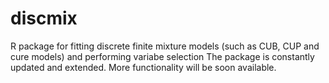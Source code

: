 # discmix
R package for fitting discrete finite mixture models (such as CUB, CUP and cure models) and performing variabe selection
The package is constantly updated and extended. More functionality will be soon available. 
